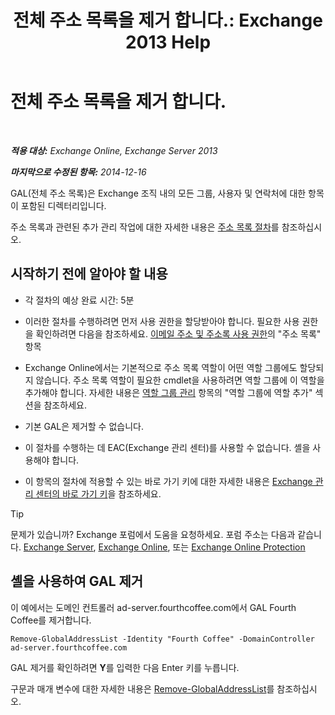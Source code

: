 ﻿---
title: '전체 주소 목록을 제거 합니다.: Exchange 2013 Help'
TOCTitle: 전체 주소 목록을 제거 합니다.
ms:assetid: 65d75b69-641b-4a37-a63c-47cf018f5f22
ms:mtpsurl: https://technet.microsoft.com/ko-kr/library/Bb232077(v=EXCHG.150)
ms:contentKeyID: 50483303
ms.date: 05/22/2018
mtps_version: v=EXCHG.150
ms.translationtype: MT
---

# 전체 주소 목록을 제거 합니다.

 

_**적용 대상:** Exchange Online, Exchange Server 2013_

_**마지막으로 수정된 항목:** 2014-12-16_

GAL(전체 주소 목록)은 Exchange 조직 내의 모든 그룹, 사용자 및 연락처에 대한 항목이 포함된 디렉터리입니다.

주소 목록과 관련된 추가 관리 작업에 대한 자세한 내용은 [주소 목록 절차](address-list-procedures-exchange-2013-help.md)를 참조하십시오.

## 시작하기 전에 알아야 할 내용

  - 각 절차의 예상 완료 시간: 5분

  - 이러한 절차를 수행하려면 먼저 사용 권한을 할당받아야 합니다. 필요한 사용 권한을 확인하려면 다음을 참조하세요. [이메일 주소 및 주소록 사용 권한](email-address-and-address-book-permissions-exchange-2013-help.md)의 "주소 목록" 항목

  - Exchange Online에서는 기본적으로 주소 목록 역할이 어떤 역할 그룹에도 할당되지 않습니다. 주소 목록 역할이 필요한 cmdlet을 사용하려면 역할 그룹에 이 역할을 추가해야 합니다. 자세한 내용은 [역할 그룹 관리](manage-role-groups-exchange-2013-help.md) 항목의 "역할 그룹에 역할 추가" 섹션을 참조하세요.

  - 기본 GAL은 제거할 수 없습니다.

  - 이 절차를 수행하는 데 EAC(Exchange 관리 센터)를 사용할 수 없습니다. 셸을 사용해야 합니다.

  - 이 항목의 절차에 적용할 수 있는 바로 가기 키에 대한 자세한 내용은 [Exchange 관리 센터의 바로 가기 키](keyboard-shortcuts-in-the-exchange-admin-center-exchange-online-protection-help.md)을 참조하세요.


> [!TIP]
> 문제가 있습니까? Exchange 포럼에서 도움을 요청하세요. 포럼 주소는 다음과 같습니다. <A href="https://go.microsoft.com/fwlink/p/?linkid=60612">Exchange Server</A>, <A href="https://go.microsoft.com/fwlink/p/?linkid=267542">Exchange Online</A>, 또는 <A href="https://go.microsoft.com/fwlink/p/?linkid=285351">Exchange Online Protection</A>



## 셸을 사용하여 GAL 제거

이 예에서는 도메인 컨트롤러 ad-server.fourthcoffee.com에서 GAL Fourth Coffee를 제거합니다.

    Remove-GlobalAddressList -Identity "Fourth Coffee" -DomainController ad-server.fourthcoffee.com

GAL 제거를 확인하려면 **Y**를 입력한 다음 Enter 키를 누릅니다.

구문과 매개 변수에 대한 자세한 내용은 [Remove-GlobalAddressList](https://technet.microsoft.com/ko-kr/library/bb124368\(v=exchg.150\))를 참조하십시오.

